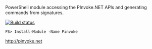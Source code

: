 PowerShell module accessing the PInvoke.NET APIs and generating commands from signatures.

[![Build status](https://ci.appveyor.com/api/projects/status/6k6hr6s0awfak2td?svg=true)](https://ci.appveyor.com/project/adamdriscoll/pinvoke)

`PS> Install-Module -Name Pinvoke`

http://pinvoke.net
